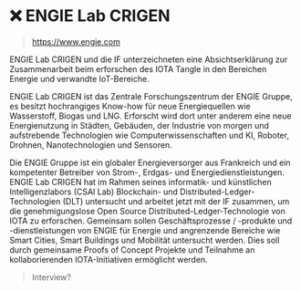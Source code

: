 <!--
---article_info
title: Was ist ein Colored Coin?
author: [Author]
reviews: [reviewer_1, reviewer_2]
---
-->
# ❌ ENGIE Lab CRIGEN

> https://www.engie.com

ENGIE Lab CRIGEN und die IF unterzeichneten eine Absichtserklärung zur Zusammenarbeit beim erforschen des IOTA Tangle in den Bereichen Energie und verwandte IoT-Bereiche.

ENGIE Lab CRIGEN ist das Zentrale Forschungszentrum der ENGIE Gruppe, es besitzt hochrangiges Know-how für neue Energiequellen wie Wasserstoff, Biogas und LNG. Erforscht wird dort unter anderem eine neue Energienutzung in Städten, Gebäuden, der Industrie von morgen und aufstrebende Technologien wie Computerwissenschaften und KI, Roboter, Drohnen, Nanotechnologien und Sensoren.

Die ENGIE Gruppe ist ein globaler Energieversorger aus Frankreich und ein kompetenter Betreiber von Strom-, Erdgas- und Energiedienstleistungen. ENGIE Lab CRIGEN hat im Rahmen seines informatik- und künstlichen Intelligenzlabors (CSAI Lab) Blockchain- und Distributed-Ledger-Technologien (DLT) untersucht und arbeitet jetzt mit der IF zusammen, um die genehmigungslose Open Source Distributed-Ledger-Technologie von IOTA zu erforschen. Gemeinsam sollen Geschäftsprozesse / -produkte und -dienstleistungen von ENGIE für Energie und angrenzende Bereiche wie Smart Cities, Smart Buildings und Mobilität untersucht werden. Dies soll durch gemeinsame Proofs of Concept Projekte und Teilnahme an kollaborierenden IOTA-Initiativen ermöglicht werden.


> Interview?
